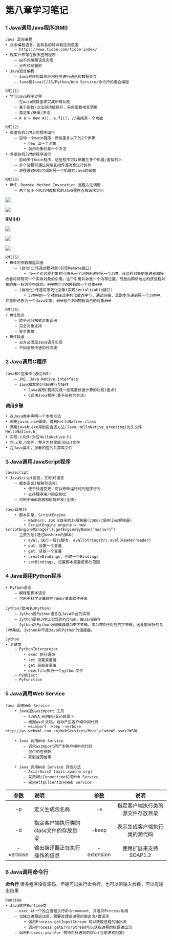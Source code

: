 # 第八章学习笔记

### 1	Java调用Java程序(RMI)

```
Java 混合编程
• 众多编程语言，各有各的特点和应用范围
    – https://www.tiobe.com/tiobe-index/
• 现实世界存在很多应用程序
    – 由不同编程语言实现
    – 分布式部署的
• Java混合编程
    – Java程序和其他应用程序进行通讯和数据交互
    – Java和Java/C/JS/Python/Web Service/命令行的混合编程
```

```
RMI(1)
• 学习Java程序过程
    – 在main函数里面完成所有功能
    – 基于函数/方法将功能拆开，采用函数相互调用
    – 类对象/继承/多态
    – A a = new A(); a.f1(); //完成某一个功能

RMI(2)
• 单虚拟机JVM上的程序运行
    – 启动一个main程序，然后重复以下的2个步骤
        • new 出一个对象
        • 调用对象的某一个方法
• 多虚拟机JVM的程序运行
    – 启动多个main程序，这些程序可以部署在多个机器/虚拟机上
    – 多个进程可通过网络互相传递消息进行协作
    – 进程通过RMI可调用另一个机器的Java的函数
    
RMI(3)
• RMI：Remote Method Invocation 远程方法调用
    – 两个位于不同JVM虚拟机的Java程序互相请求访问
```

![](https://image-1306027094.cos.ap-nanjing.myqcloud.com/md/1.jpg)

![](https://image-1306027094.cos.ap-nanjing.myqcloud.com/md/2.jpg)

**RMI(4)**

![](https://image-1306027094.cos.ap-nanjing.myqcloud.com/md/3.jpg)

![](https://image-1306027094.cos.ap-nanjing.myqcloud.com/md/4.jpg)

![](https://image-1306027094.cos.ap-nanjing.myqcloud.com/md/5.jpg)

```
RMI(5)
• RMI的参数和返回值
    – (自动化)传递远程对象(实现Remote接口)
        • 当一个对远程对象的引用从一个JVM传递到另一个JVM，该远程对象的发送者和接收者将持有同一个实体对象的引用。这个引用并非是一个内存位置，而是由网络地址和该远程对象的唯一标识符构成的。###两个JVM拥有同一个对象###
    – (自动化)传递可序列化对象(实现Serializable接口)
        • JVM中的一个对象经过序列化后的字节，通过网络，其副本传递到另一个JVM中，并重新还原为一个Java对象。###每个JVM拥有自己的对象###
        
RMI(6)
• RMI优点
    – 跨平台分布式对象调用
    – 完全对象支持
    – 安全策略
• RMI缺点
    – 双方必须是Java语言实现
    – 不如消息传递协作方便        
```

### 2	Java调用C程序

```
Java和C互操作(通过JNI)
    – JNI，Java Native Interface
    – Java和本地C代码进行互操作
        • Java调用C程序完成一些需要快速计算的功能(重点)
        • C调用Java程序(基于反射的方法)               
```

**调用步骤**

```
• 在Java类中声明一个本地方法
• 调用javac.exe编译，得到HelloNative.class
• 调用javah.exe得到包含该方法(Java_HelloNative_greeting)的头文件HelloNative.h
• 实现.c文件(对应HelloNative.h)
• 将.c和.h文件，整合为共享库(DLL)文件
• 在Java类中，加载相应的共享库文件
```

### 3	Java调用JavaScript程序

```
JavaScript
• JavaScript语言，又称JS语言
    – 脚本语言(解释型语言)
        • 便于快速变更，可以修改运行时的程序行为
        • 支持程序用户的定制化
    – 可用于Web前端和后端开发(全栈)        
```

```
Java调用JS
    • 脚本引擎，ScriptEngine
        – Nashorn，JDK 8自带的JS解释器(JDK6/7是Rhino解释器)
        • ScriptEngine engine = new	ScriptEngineManager().getEngineByName(“nashorn”)
    – 主要方法(通过Nashorn的脚本)
        • eval，执行一段js脚本. eval(Stringstr),eval(Readerreader)
        • put，设置一个变量
        • get，获取一个变量
        • createBindings, 创建一个Bindings
        • setBindings, 设置脚本变量使用的范围
```

### 4	Java调用Python程序

```
• Python语言
    – 解释型脚本语言
    – 可用于科学计算软件/Web/桌面软件开发
```

```
Jython(曾用名JPython)
    – Jython是Python语言在Java平台的实现
    – Jython是在JVM上实现的Python，由Java编写
    – Jython将Python源码编译成JVM字节码，由JVM执行对应的字节码，因此能很好的与JVM集成。Jython并不是Java和Python的连接器。
```

```
Jython
• 关键类
    – PythonInterpreter
        • exec 执行语句
        • set 设置变量值
        • get 获取变量值
        • execfile执行一个python文件
    – PyObject
    – PyFunction
```

### 5	Java调用Web Service

```
Java 调用Web Service
    • Java提供wsimport 工具
        – %JAVA_HOME%\bin目录下
        – 根据wsdl文档，自动产生客户端中间代码
        – wsimport -keep -verbose        http://ws.webxml.com.cn/WebServices/MobileCodeWS.asmx?WSDL
    
    • Java 调用Web Service
        – 调用wsimport所产生客户端中间代码
        – 提供相应参数
        – 获取返回结果
        
    • Java 调用Web Service 其他办法
        – Axis/Axis2 (axis.apache.org)
        – 采用URLConnection访问Web Service
        – 采用HttpClient访问Web Service           
```

|   参数   | 说明                                  |    参数    |               说明               |
| :------: | :------------------------------------ | :--------: | :------------------------------: |
|    -p    | 定义生成包名称                        |     -s     | 指定客户端执行类的源文件存放目录 |
|    -d    | 指定客户端执行类的class文件的存放目录 |   -keep    |   表示生成客户端执行类的源代码   |
| -verbose | 输出编译器正在执行操作的信息          | -extension |      使用扩展来支持SOAP1.2       |

### 6	Java调用命令行

**命令行**
很多程序没有源码，但是可以执行命令行，也可以带输入参数，可以有输出结果

```
Runtime
• Java提供Runtime类
    – exec 以一个独立进程执行命令command, 并返回Process句柄
    – 当独立进程启动后，需要处理该进程的输出流/错误流
        • 调用Process.getInputStream 可以获取进程的输出流
        • 调用Process.getErrorStream可以获取进程的错误输出流
    – 调用Process.waitFor 等待目标进程的终止(当前进程阻塞)	
```

